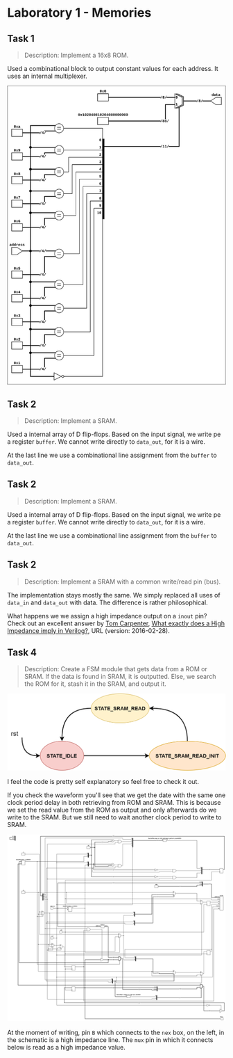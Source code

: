 # Laboratory 1 - Memories

## Task 1

> Description: Implement a 16x8 ROM.

Used a combinational block to output constant values for each address. It uses an internal multiplexer.

![sch](task1/task1.svg "Laboratory 1, task 1, ROM module, synthesized and rendered")

## Task 2

> Description: Implement a SRAM.

Used a internal array of D flip-flops. Based on the input signal, we write pe a
register `buffer`. We cannot write directly to `data_out`, for it is a wire.

At the last line we use a combinational line assignment from the `buffer` to
`data_out`.

## Task 2

> Description: Implement a SRAM.

Used a internal array of D flip-flops. Based on the input signal, we write pe a
register `buffer`. We cannot write directly to `data_out`, for it is a wire.

At the last line we use a combinational line assignment from the `buffer` to
`data_out`.

## Task 2

> Description: Implement a SRAM with a common write/read pin (bus).

The implementation stays mostly the same. We simply replaced all uses of
`data_in` and `data_out` with data. The difference is rather philosophical.

What happens we we assign a high impedance output on a `inout` pin? Check out an excellent
answer by
[Tom Carpenter](https://electronics.stackexchange.com/users/53368/tom-carpenter),
[What exactly does a High Impedance imply in Verilog?](https://electronics.stackexchange.com/q/219778),
URL (version: 2016-02-28).

## Task 4

> Description: Create a FSM module that gets data from a ROM or SRAM.
> If the data is found in SRAM, it is outputted. Else, we search the ROM for it,
> stash it in the SRAM, and output it.

![sch](task4/fsm_diagram.png "Laboratory 1, task 4, Fetcher module finate state diagram")

I feel the code is pretty self explanatory so feel free to check it out.

If you check the waveform you'll see that we get the date with the same one
clock period delay in both retrieving from ROM and SRAM. This is because we
set the read value from the ROM as output and only afterwards do we write to the
SRAM. But we still need to wait another clock period to write to SRAM.

![sch](task4/fetcher.svg "Laboratory 1, task 4, fetcher module, synthesized and rendered")

At the moment of writing, pin `B` which connects to the `nex` box, on the left,
in the schematic is a high impedance line. The `mux` pin in which it connects
below is read as a high impedance value.